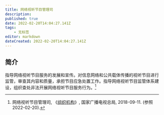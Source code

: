 ```yaml
---
title: 网络视听节目管理司
description:
published: true
date: 2022-02-20T14:04:27.141Z
tags:
    - 无标签
editor: markdown
dateCreated: 2022-02-20T14:04:27.141Z
---
```


## 简介

指导网络视听节目服务的发展和宣传。对信息网络和公共载体传播的视听节目进行监管，审查其内容和质量，承担节目应急处置工作。指导网络视听节目监管体系建设，组织查处非法开展网络视听节目服务行为。[^155]

[^155]: 网络视听节目管理司, 《[组织机构](https://web.archive.org/web/20220220060515/https://www.nrta.gov.cn/art/2018/9/11/art_16_155.html)》, 国家广播电视总局, 2018-09-11. (参照 2022-02-20).

